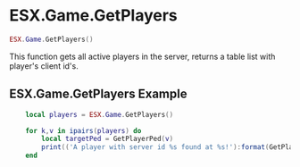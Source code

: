 # ESX.Game.GetPlayers

```lua
ESX.Game.GetPlayers()
```

This function gets all active players in the server, returns a table list with player's client id's.

## ESX.Game.GetPlayers Example

```lua
	local players = ESX.Game.GetPlayers()

	for k,v in ipairs(players) do
		local targetPed = GetPlayerPed(v)
		print(('A player with server id %s found at %s!'):format(GetPlayerServerId(v), GetEntityCoords(targetPed)))
	end
```
